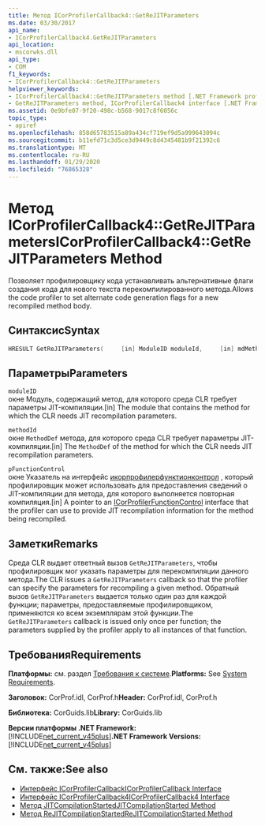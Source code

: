 ```yaml
---
title: Метод ICorProfilerCallback4::GetReJITParameters
ms.date: 03/30/2017
api_name:
- ICorProfilerCallback4.GetReJITParameters
api_location:
- mscorwks.dll
api_type:
- COM
f1_keywords:
- ICorProfilerCallback4::GetReJITParameters
helpviewer_keywords:
- ICorProfilerCallback4::GetReJITParameters method [.NET Framework profiling]
- GetReJITParameters method, ICorProfilerCallback4 interface [.NET Framework profiling]
ms.assetid: 0e9bfe07-9f20-498c-b568-9017c8f6056c
topic_type:
- apiref
ms.openlocfilehash: 858d65783515a89a434cf719ef9d5a999643094c
ms.sourcegitcommit: b11efd71c3d5ce3d9449c8d4345481b9f21392c6
ms.translationtype: MT
ms.contentlocale: ru-RU
ms.lasthandoff: 01/29/2020
ms.locfileid: "76865328"
---
```

# <a name="icorprofilercallback4getrejitparameters-method"></a><span data-ttu-id="d7342-102">Метод ICorProfilerCallback4::GetReJITParameters</span><span class="sxs-lookup"><span data-stu-id="d7342-102">ICorProfilerCallback4::GetReJITParameters Method</span></span>
<span data-ttu-id="d7342-103">Позволяет профилировщику кода устанавливать альтернативные флаги создания кода для нового текста перекомпилированного метода.</span><span class="sxs-lookup"><span data-stu-id="d7342-103">Allows the code profiler to set alternate code generation flags for a new recompiled method body.</span></span>  
  
## <a name="syntax"></a><span data-ttu-id="d7342-104">Синтаксис</span><span class="sxs-lookup"><span data-stu-id="d7342-104">Syntax</span></span>  
  
```cpp  
HRESULT GetReJITParameters(     [in] ModuleID moduleId,     [in] mdMethodDef methodId,     [in] ICorProfilerFunctionControl *pFunctionControl);  
```  
  
## <a name="parameters"></a><span data-ttu-id="d7342-105">Параметры</span><span class="sxs-lookup"><span data-stu-id="d7342-105">Parameters</span></span>  
 `moduleID`  
 <span data-ttu-id="d7342-106">окне Модуль, содержащий метод, для которого среда CLR требует параметры JIT-компиляции.</span><span class="sxs-lookup"><span data-stu-id="d7342-106">[in] The module that contains the method for which the CLR needs JIT recompilation parameters.</span></span>  
  
 `methodId`  
 <span data-ttu-id="d7342-107">окне `MethodDef` метода, для которого среда CLR требует параметры JIT-компиляции.</span><span class="sxs-lookup"><span data-stu-id="d7342-107">[in] The `MethodDef` of the method for which the CLR needs JIT recompilation parameters.</span></span>  
  
 `pFunctionControl`  
 <span data-ttu-id="d7342-108">окне Указатель на интерфейс [икорпрофилерфунктионконтрол](icorprofilerfunctioncontrol-interface.md) , который профилировщик может использовать для предоставления сведений о JIT-компиляции для метода, для которого выполняется повторная компиляция.</span><span class="sxs-lookup"><span data-stu-id="d7342-108">[in] A pointer to an [ICorProfilerFunctionControl](icorprofilerfunctioncontrol-interface.md) interface that the profiler can use to provide JIT recompilation information for the method being recompiled.</span></span>  
  
## <a name="remarks"></a><span data-ttu-id="d7342-109">Заметки</span><span class="sxs-lookup"><span data-stu-id="d7342-109">Remarks</span></span>  
 <span data-ttu-id="d7342-110">Среда CLR выдает ответный вызов `GetReJITParameters`, чтобы профилировщик мог указать параметры для перекомпиляции данного метода.</span><span class="sxs-lookup"><span data-stu-id="d7342-110">The CLR issues a `GetReJITParameters` callback so that the profiler can specify the parameters for recompiling a given method.</span></span> <span data-ttu-id="d7342-111">Обратный вызов `GetReJITParameters` выдается только один раз для каждой функции; параметры, предоставляемые профилировщиком, применяются ко всем экземплярам этой функции.</span><span class="sxs-lookup"><span data-stu-id="d7342-111">The `GetReJITParameters` callback is issued only once per function; the parameters supplied by the profiler apply to all instances of that function.</span></span>  
  
## <a name="requirements"></a><span data-ttu-id="d7342-112">Требования</span><span class="sxs-lookup"><span data-stu-id="d7342-112">Requirements</span></span>  
 <span data-ttu-id="d7342-113">**Платформы:** см. раздел [Требования к системе](../../../../docs/framework/get-started/system-requirements.md).</span><span class="sxs-lookup"><span data-stu-id="d7342-113">**Platforms:** See [System Requirements](../../../../docs/framework/get-started/system-requirements.md).</span></span>  
  
 <span data-ttu-id="d7342-114">**Заголовок:** CorProf.idl, CorProf.h</span><span class="sxs-lookup"><span data-stu-id="d7342-114">**Header:** CorProf.idl, CorProf.h</span></span>  
  
 <span data-ttu-id="d7342-115">**Библиотека:** CorGuids.lib</span><span class="sxs-lookup"><span data-stu-id="d7342-115">**Library:** CorGuids.lib</span></span>  
  
 <span data-ttu-id="d7342-116">**Версии платформы .NET Framework:** [!INCLUDE[net_current_v45plus](../../../../includes/net-current-v45plus-md.md)]</span><span class="sxs-lookup"><span data-stu-id="d7342-116">**.NET Framework Versions:** [!INCLUDE[net_current_v45plus](../../../../includes/net-current-v45plus-md.md)]</span></span>  
  
## <a name="see-also"></a><span data-ttu-id="d7342-117">См. также:</span><span class="sxs-lookup"><span data-stu-id="d7342-117">See also</span></span>

- [<span data-ttu-id="d7342-118">Интерфейс ICorProfilerCallback</span><span class="sxs-lookup"><span data-stu-id="d7342-118">ICorProfilerCallback Interface</span></span>](icorprofilercallback-interface.md)
- [<span data-ttu-id="d7342-119">Интерфейс ICorProfilerCallback4</span><span class="sxs-lookup"><span data-stu-id="d7342-119">ICorProfilerCallback4 Interface</span></span>](icorprofilercallback4-interface.md)
- [<span data-ttu-id="d7342-120">Метод JITCompilationStarted</span><span class="sxs-lookup"><span data-stu-id="d7342-120">JITCompilationStarted Method</span></span>](icorprofilercallback-jitcompilationstarted-method.md)
- [<span data-ttu-id="d7342-121">Метод ReJITCompilationStarted</span><span class="sxs-lookup"><span data-stu-id="d7342-121">ReJITCompilationStarted Method</span></span>](icorprofilercallback4-rejitcompilationstarted-method.md)
